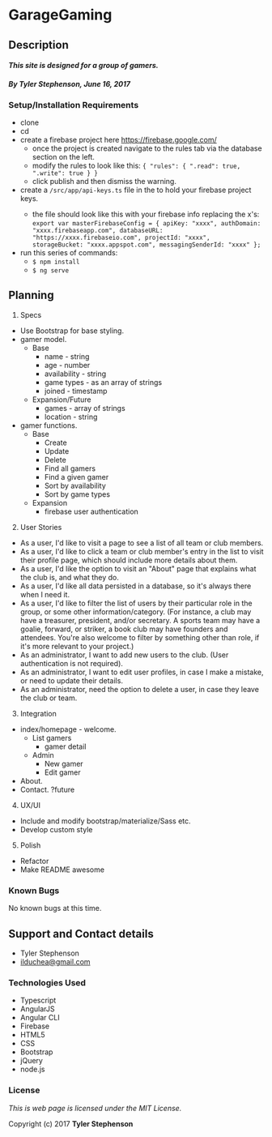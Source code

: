 # GarageGaming

## Description

#### _**This site is designed for a group of gamers.**_

#### _**By Tyler Stephenson, June 16, 2017**_

### Setup/Installation Requirements
* clone <link to repo>
* cd <local repo>
* create a firebase project here https://firebase.google.com/
  * once the project is created navigate to the rules tab via the database section on the left.
  * modify the rules to look like this:
  `{
    "rules": {
      ".read": true,
      ".write": true
    }
  }`
  * click publish and then dismiss the warning.
* create a `/src/app/api-keys.ts` file in the <local repo> to hold your firebase project keys.
  * the file should look like this with your firebase info replacing the x's:
    `export var masterFirebaseConfig = {
      apiKey: "xxxx",
      authDomain: "xxxx.firebaseapp.com",
      databaseURL: "https://xxxx.firebaseio.com",
      projectId: "xxxx",
      storageBucket: "xxxx.appspot.com",
      messagingSenderId: "xxxx"
    };`
* run this series of commands:
  * `$ npm install`
  * `$ ng serve`

## Planning

1. Specs
  * Use Bootstrap for base styling.
  * gamer model.
    * Base
      * name - string
      * age - number
      * availability - string
      * game types - as an array of strings
      * joined - timestamp
    * Expansion/Future
      * games - array of strings
      * location - string
  * gamer functions.
    * Base
      * Create
      * Update
      * Delete
      * Find all gamers
      * Find a given gamer
      * Sort by availability
      * Sort by game types
    * Expansion
      * firebase user authentication

2. User Stories
  * As a user, I'd like to visit a page to see a list of all team or club members.
  * As a user, I'd like to click a team or club member's entry in the list to visit their profile page, which should include more details about them.
  * As a user, I'd like the option to visit an "About" page that explains what the club is, and what they do.
  * As a user, I'd like all data persisted in a database, so it's always there when I need it.
  * As a user, I'd like to filter the list of users by their particular role in the group, or some other information/category. (For instance, a club may have a treasurer, president, and/or secretary. A sports team may have a goalie, forward, or striker, a book club may have founders and attendees. You're also welcome to filter by something other than role, if it's more relevant to your project.)
  * As an administrator, I want to add new users to the club. (User authentication is not required).
  * As an administrator, I want to edit user profiles, in case I make a mistake, or need to update their details.
  * As an administrator, need the option to delete a user, in case they leave the club or team.

3. Integration
  * index/homepage - welcome.
    * List gamers
      * gamer detail
    * Admin
      * New gamer
      * Edit gamer
  * About.
  * Contact. ?future

4. UX/UI
  * Include and modify bootstrap/materialize/Sass etc.
  * Develop custom style

5. Polish
  * Refactor
  * Make README awesome

### Known Bugs
No known bugs at this time.

## Support and Contact details
* Tyler Stephenson
* ilduchea@gmail.com

### Technologies Used

* Typescript
* AngularJS
* Angular CLI
* Firebase
* HTML5
* CSS
* Bootstrap
* jQuery
* node.js

### License

*This is web page is licensed under the MIT License.*

Copyright (c) 2017 **Tyler Stephenson**
